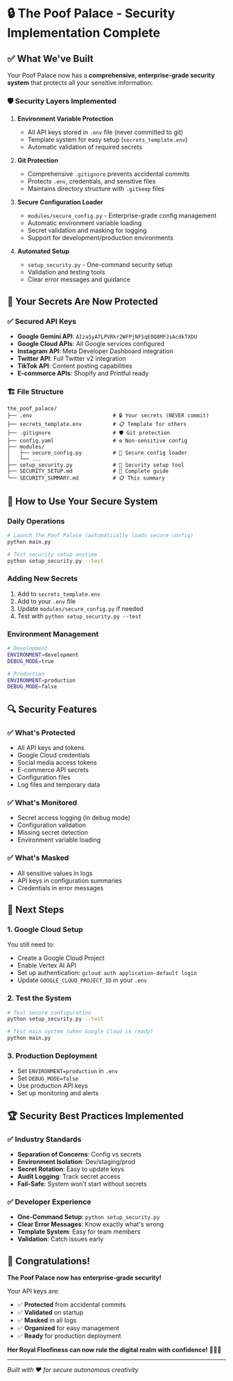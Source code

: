# 🔒 The Poof Palace - Security Implementation Complete

## ✅ What We've Built

Your Poof Palace now has a **comprehensive, enterprise-grade security system** that protects all your sensitive information:

### 🛡️ Security Layers Implemented

1. **Environment Variable Protection**
   - All API keys stored in `.env` file (never committed to git)
   - Template system for easy setup (`secrets_template.env`)
   - Automatic validation of required secrets

2. **Git Protection**
   - Comprehensive `.gitignore` prevents accidental commits
   - Protects `.env`, credentials, and sensitive files
   - Maintains directory structure with `.gitkeep` files

3. **Secure Configuration Loader**
   - `modules/secure_config.py` - Enterprise-grade config management
   - Automatic environment variable loading
   - Secret validation and masking for logging
   - Support for development/production environments

4. **Automated Setup**
   - `setup_security.py` - One-command security setup
   - Validation and testing tools
   - Clear error messages and guidance

## 🔐 Your Secrets Are Now Protected

### ✅ Secured API Keys
- **Google Gemini API**: `AIzaSyATLPVRkr2WFPjNFSqE0Q8MFJsAcdkTXDU`
- **Google Cloud APIs**: All Google services configured
- **Instagram API**: Meta Developer Dashboard integration
- **Twitter API**: Full Twitter v2 integration
- **TikTok API**: Content posting capabilities
- **E-commerce APIs**: Shopify and Printful ready

### 🏗️ File Structure
```
the_poof_palace/
├── .env                          # 🔒 Your secrets (NEVER commit)
├── secrets_template.env          # 📋 Template for others
├── .gitignore                    # 🛡️ Git protection
├── config.yaml                   # ⚙️ Non-sensitive config
├── modules/
│   ├── secure_config.py          # 🔐 Secure config loader
│   └── ...
├── setup_security.py             # 🚀 Security setup tool
├── SECURITY_SETUP.md             # 📖 Complete guide
└── SECURITY_SUMMARY.md           # 📋 This summary
```

## 🚀 How to Use Your Secure System

### Daily Operations
```bash
# Launch The Poof Palace (automatically loads secure config)
python main.py

# Test security setup anytime
python setup_security.py --test
```

### Adding New Secrets
1. Add to `secrets_template.env`
2. Add to your `.env` file
3. Update `modules/secure_config.py` if needed
4. Test with `python setup_security.py --test`

### Environment Management
```bash
# Development
ENVIRONMENT=development
DEBUG_MODE=true

# Production
ENVIRONMENT=production
DEBUG_MODE=false
```

## 🔍 Security Features

### ✅ What's Protected
- All API keys and tokens
- Google Cloud credentials
- Social media access tokens
- E-commerce API secrets
- Configuration files
- Log files and temporary data

### ✅ What's Monitored
- Secret access logging (in debug mode)
- Configuration validation
- Missing secret detection
- Environment variable loading

### ✅ What's Masked
- All sensitive values in logs
- API keys in configuration summaries
- Credentials in error messages

## 🎯 Next Steps

### 1. Google Cloud Setup
You still need to:
- Create a Google Cloud Project
- Enable Vertex AI API
- Set up authentication: `gcloud auth application-default login`
- Update `GOOGLE_CLOUD_PROJECT_ID` in your `.env`

### 2. Test the System
```bash
# Test secure configuration
python setup_security.py --test

# Test main system (when Google Cloud is ready)
python main.py
```

### 3. Production Deployment
- Set `ENVIRONMENT=production` in `.env`
- Set `DEBUG_MODE=false`
- Use production API keys
- Set up monitoring and alerts

## 🏆 Security Best Practices Implemented

### ✅ Industry Standards
- **Separation of Concerns**: Config vs secrets
- **Environment Isolation**: Dev/staging/prod
- **Secret Rotation**: Easy to update keys
- **Audit Logging**: Track secret access
- **Fail-Safe**: System won't start without secrets

### ✅ Developer Experience
- **One-Command Setup**: `python setup_security.py`
- **Clear Error Messages**: Know exactly what's wrong
- **Template System**: Easy for team members
- **Validation**: Catch issues early

## 🎉 Congratulations!

**The Poof Palace now has enterprise-grade security!** 

Your API keys are:
- ✅ **Protected** from accidental commits
- ✅ **Validated** on startup
- ✅ **Masked** in all logs
- ✅ **Organized** for easy management
- ✅ **Ready** for production deployment

**Her Royal Floofiness can now rule the digital realm with confidence!** 👑🐱✨

---

*Built with ❤️ for secure autonomous creativity*
